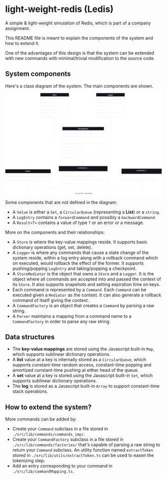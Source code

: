 # light-weight-redis (Ledis)

A simple & light-weight simulation of Redis, which is part of a company assignment.

This README file is meant to explain the components of the system and how to extend it.

One of the advantages of this design is that the system can be extended with new commands with minimal/trivial modification to the source code.

## System components

Here's a class diagram of the system. The main components are shown.

![main components of the system and their relationships](./docs/class_diagram.svg)

Some components that are not defined in the diagram:

* A `Value` is either a `Set`, a `CircularQueue` (representing a **List**) or a `string`.
* A `LogEntry` contains a `forwardCommand` and possibly a `backwardCommand`.
* A `Result<T>` contains a value of type `T` or an error or a message.

More on the components and their relationships:

* A `Store` is where the key-value mappings reside. It supports basic dictionary operations (get, set, delete).
* A `Logger` is where any commands that cause a state change of the system reside, within a log entry along with a rollback command which on executed, would rollback the effect of the former. It supports pushing/popping `LogEntry` and taking/popping a checkpoint.
* A `StoreMediator` is the object that owns a `Store` and a `Logger`. It is the object where all commands are accepted into and passed the context of its `Store`. It also supports snapshots and setting expiration time on keys.
* Each command is represented by a `Command`. Each `Command` can be executed given a `Mediator` as the context. It can also generate a rollback command of itself giving the context.
* A `CommandFactory` is an object that creates a `Command` by parsing a raw string.
* A `Parser` maintains a mapping from a command name to a `CommandFactory` in order to parse any raw string.

## Data structures

* The **key-value mappings** are stored using the Javascript built-in `Map`, which supports sublinear dictionary operations.
* A **list** value at a key is internally stored as a `CircularQueue`, which supports constant-time  random access, constant-time popping and amortized constant-time pushing at either head of the queue.
* A **set** value at a key is stored using the Javascript built-in `Set`, which supports sublinear dictionary operations.
* The **log** is stored as a Javascript built-in `Array` to support constant-time stack operations.

## How to extend the system?

More commands can be added by:

* Create your `Command` subclass in a file stored in `./src/lib/commands/commands_imp/`.
* Create your `CommandFactory` subclass in a file stored in `./src/lib/commands/factories/` that's capable of parsing a raw string to return your `Command` subclass. An utility function named `extractToken` stored in `./src/lib/utils/extractToken.ts` can be used to easen the tokenizing step.
* Add an entry corresponding to your command in `./src/lib/commandMapping.ts`.